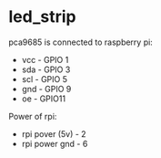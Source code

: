 # led_strip

pca9685 is connected to raspberry pi:
- vcc - GPIO 1
- sda - GPIO 3
- scl - GPIO 5
- gnd - GPIO 9
- oe - GPIO11

Power of rpi:
- rpi pover (5v) - 2
- rpi power gnd - 6
